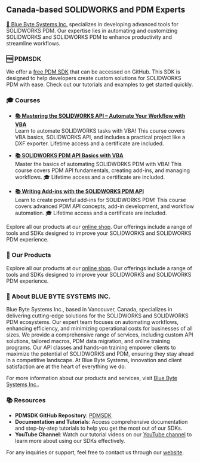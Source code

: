 ## Canada-based SOLIDWORKS and PDM Experts

[🔗 Blue Byte Systems Inc.](https://bluebyte.biz) specializes in developing advanced tools for SOLIDWORKS PDM. Our expertise lies in automating and customizing SOLIDWORKS and SOLIDWORKS PDM to enhance productivity and streamline workflows.

### 🆓 PDMSDK

We offer a [free PDM SDK](https://github.com/BlueByteSystemsInc/PDMSDK) that can be accessed on GitHub. This SDK is designed to help developers create custom solutions for SOLIDWORKS PDM with ease. Check out our tutorials and examples to get started quickly.

### 🎓 Courses

 - **[📚 Mastering the SOLIDWORKS API – Automate Your Workflow with VBA](https://bluebyte.biz/courses/mastering-the-solidworks-api-automate-your-workflow-with-vba/)**  
Learn to automate SOLIDWORKS tasks with VBA! This course covers VBA basics, SOLIDWORKS API, and includes a practical project like a DXF exporter. Lifetime access and a certificate are included. 

- **[📚 SOLIDWORKS PDM API Basics with VBA](https://bluebyte.biz/courses/solidworks-pdm-api-basics-with-vba/)**  
Master the basics of automating SOLIDWORKS PDM with VBA! This course covers PDM API fundamentals, creating add-ins, and managing workflows. 🎓 Lifetime access and a certificate are included. 

- **[📚 Writing Add-ins with the SOLIDWORKS PDM API](https://bluebyte.biz/courses/solidworks-pdm-api-write-addins/)**  
Learn to create powerful add-ins for SOLIDWORKS PDM! This course covers advanced PDM API concepts, add-in development, and workflow automation. 🎓 Lifetime access and a certificate are included. 


Explore all our products at our [online shop](https://bluebyte.biz/shop). Our offerings include a range of tools and SDKs designed to improve your SOLIDWORKS and SOLIDWORKS PDM experience.


### 🛒 Our Products

Explore all our products at our [online shop](https://bluebyte.biz/shop). Our offerings include a range of tools and SDKs designed to improve your SOLIDWORKS and SOLIDWORKS PDM experience.

### 📘 About BLUE BYTE SYSTEMS INC.

Blue Byte Systems Inc., based in Vancouver, Canada, specializes in delivering cutting-edge solutions for the SOLIDWORKS and SOLIDWORKS PDM ecosystems. Our expert team focuses on automating workflows, enhancing efficiency, and minimizing operational costs for businesses of all sizes. We provide a comprehensive range of services, including custom API solutions, tailored macros, PDM data migration, and online training programs. Our API classes and hands-on training empower clients to maximize the potential of SOLIDWORKS and PDM, ensuring they stay ahead in a competitive landscape. At Blue Byte Systems, innovation and client satisfaction are at the heart of everything we do.

For more information about our products and services, visit [Blue Byte Systems Inc.](https://bluebyte.biz).

### 📚 Resources

- **PDMSDK GitHub Repository**: [PDMSDK](https://github.com/BlueByteSystemsInc/PDMSDK)
- **Documentation and Tutorials**: Access comprehensive documentation and step-by-step tutorials to help you get the most out of our SDKs.
- **YouTube Channel**: Watch our tutorial videos on our [YouTube channel](https://www.youtube.com/channel/UC1zN9RU0uWQv2ELHHnG-XrA) to learn more about using our SDKs effectively.

For any inquiries or support, feel free to contact us through our [website](https://bluebyte.biz/contact).
